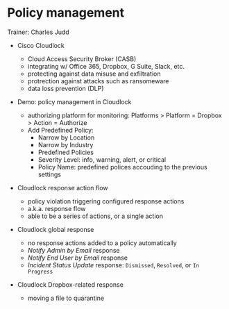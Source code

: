 # Policy management

Trainer: Charles Judd


- Cisco Cloudlock
  - Cloud Access Security Broker (CASB)
  - integrating w/ Office 365, Dropbox, G Suite, Slack, etc.
  - protecting against data misuse and exfiltration
  - protrection against attacks such as ransomeware
  - data loss prevention (DLP)


- Demo: policy management in Cloudlock
  - authorizing platform for monitoring: Platforms > Platform = Dropbox > Action = Authorize
  - Add Predefined Policy:
    - Narrow by Location
    - Narrow by Industry
    - Predefined Policies
    - Severity Level: info, warning, alert, or critical
    - Policy Name: predefined polices accouding to the previous settings

- Cloudlock response action flow
  - policy violation triggering configured response actions
  - a.k.a. response flow
  - able to be a series of actions, or a single action


- Cloudlock global response
  - no response actions added to a policy automatically
  - _Notify Admin by Email_ response
  - _Notify End User by Email_ response
  - _Incident Status Update_ response: `Dismissed`, `Resolved`, or `In Progress`


- Cloudlock Dropbox-related response
  - moving a file to quarantine



